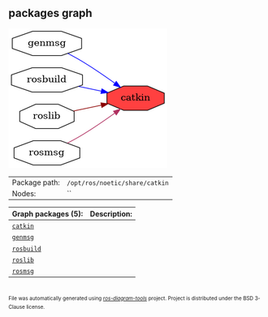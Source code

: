 <!--
File was automatically generated using 'ros-diagram-tools' project.
Project is distributed under the BSD 3-Clause license.
-->

## packages graph

[![catkin](catkin.png "catkin")](catkin.png)

|     |     |
| --- | --- |
| Package path: | `/opt/ros/noetic/share/catkin` |
| Nodes: | `` |


| Graph packages (5): | Description: |
| ------------------- | ------------ |
| [`catkin`](catkin.md) |  |
| [`genmsg`](genmsg.md) |  |
| [`rosbuild`](rosbuild.md) |  |
| [`roslib`](roslib.md) |  |
| [`rosmsg`](rosmsg.md) |  |


</br>
<font size="1">
File was automatically generated using <a href="https://github.com/anetczuk/ros-diagram-tools"><i>ros-diagram-tools</i></a> project.
Project is distributed under the BSD 3-Clause license.
</font>
